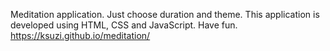 Meditation application. Just choose duration and theme.
This application is developed using HTML, CSS and JavaScript. Have fun. https://ksuzi.github.io/meditation/
